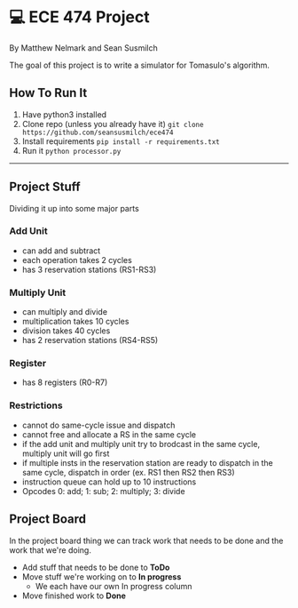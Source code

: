# 💻 ECE 474 Project

By Matthew Nelmark and Sean Susmilch

The goal of this project is to write a simulator for Tomasulo's algorithm.

## How To Run It

1. Have python3 installed
2. Clone repo (unless you already have it) `git clone https://github.com/seansusmilch/ece474`
3. Install requirements `pip install -r requirements.txt`
4. Run it `python processor.py`

---
## Project Stuff

Dividing it up into some major parts

### Add Unit

* can add and subtract
* each operation takes 2 cycles
* has 3 reservation stations (RS1-RS3)

### Multiply Unit

* can multiply and divide
* multiplication takes 10 cycles
* division takes 40 cycles
* has 2 reservation stations (RS4-RS5)

### Register

* has 8 registers (R0-R7)

### Restrictions

* cannot do same-cycle issue and dispatch
* cannot free and allocate a RS in the same cycle
* if the add unit and multiply unit try to brodcast in the same cycle, multiply unit will go first
* if multiple insts in the reservation station are ready to dispatch in the same cycle, dispatch in order (ex. RS1 then RS2 then RS3)
* instruction queue can hold up to 10 instructions
* Opcodes 0: add; 1: sub; 2: multiply; 3: divide

## Project Board

In the project board thing we can track work that needs to be done and the work that we're doing.

* Add stuff that needs to be done to **ToDo**
* Move stuff we're working on to **In progress**
  * We each have our own In progress column
* Move finished work to **Done**

